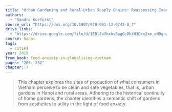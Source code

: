 ```yaml
---
title: "Urban Gardening and Rural-Urban Supply Chains: Reassessing Images of the Urban and the Rural in Northern Vietnam"
authors:
  - "Sandra Kurfürst"
source_url: "https://doi.org/10.1007/978-981-13-0743-0_7"
drive_links:
  - "https://drive.google.com/file/d/1EBlJoYhxhv6agGcDktH3Drx2xm_oN9gn/view?usp=drivesdk"
course: hanoi
tags:
  - cities
year: 2019
from_book: food-anxiety-in-globalising-vietnam
pages: "205--232"
chapter: 7
---
```


> This chapter explores the sites of production of what consumers in Vietnam perceive to be clean and safe vegetables, that is, urban gardens in Hanoi and rural areas. Adhering to the historical continuity of home gardens, the chapter identifies a semantic shift of gardens from aesthetics to utility in the light of food anxiety.

